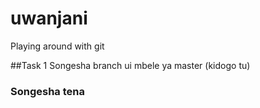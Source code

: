 # uwanjani
Playing around with git 

##Task 1
Songesha branch ui mbele ya master (kidogo tu)

### Songesha tena
